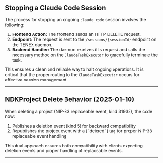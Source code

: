 ## Stopping a Claude Code Session

The process for stopping an ongoing `claude_code` session involves the following:

1. **Frontend Action:** The frontend sends an HTTP DELETE request.  
2. **Endpoint:** The request is sent to the `/sessions/{sessionId}` endpoint on the TENEX daemon.  
3. **Backend Handler:** The daemon receives this request and calls the necessary method on the `ClaudeTaskExecutor` to gracefully terminate the task.  

This ensures a clean and reliable way to halt ongoing operations. It is critical that the proper routing to the `ClaudeTaskExecutor` occurs for effective session management.

---

## NDKProject Delete Behavior (2025-01-10)

When deleting a project (NIP-33 replaceable event, kind 31933), the code now:
1. Publishes a deletion event (kind 5) for backward compatibility
2. Republishes the project event with a ["deleted"] tag for proper NIP-33 replaceable event handling

This dual approach ensures both compatibility with clients expecting deletion events and proper handling of replaceable events.

---